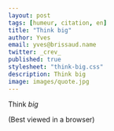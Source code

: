 ```yaml
---
layout: post
tags: [humeur, citation, en]
title: "Think big"
author: Yves
email: yves@brissaud.name
twitter: _crev_
published: true
stylesheet: "think-big.css"
description: Think big
image: images/quote.jpg
---
```


<p class="quote">Think <em>big</em></p>

<span class="nodisplay">(Best viewed in a browser)</span>

